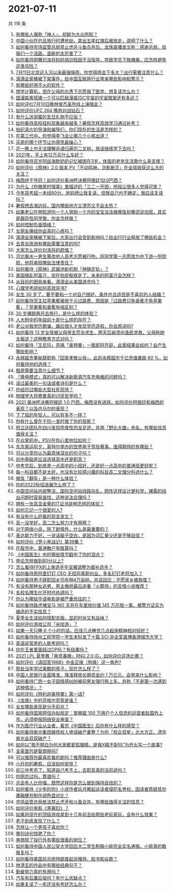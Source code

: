 # 2021-07-11

共 116 条

<!-- BEGIN -->
<!-- 最后更新时间 Sun Jul 11 2021 22:01:30 GMT+0800 (China Standard Time) -->

1. [有哪些人堪称「神人」，却鲜为大众所知？](https://www.zhihu.com/question/39408533)
2. [中国小伙在约旦旅行时遭抢劫，拿出五星红旗后被放走，说明了什么？](https://www.zhihu.com/question/471187170)
3. [如何看待市场监管总局禁止虎牙斗鱼合并后，龙珠直播发文称：感谢总局，给我们一个活路，垄断的太厉害了？](https://www.zhihu.com/question/471401960)
4. [如何看待网曝刘浩存妈妈培训班因不当指导，导致学员下肢瘫痪，应怎样避免这类风险？](https://www.zhihu.com/question/471509047)
5. [7月11日北京迎入汛以来最强降雨，你觉得雨会下多大？出行需要注意什么？](https://www.zhihu.com/question/471533010)
6. [滴滴全家桶被下架事件，给中国互联网行业带来哪些影响和警示？](https://www.zhihu.com/question/471242804)
7. [有哪些好用不火的软件？](https://www.zhihu.com/question/310110592)
8. [想学计算机，但在父母的怂恿下志愿报了医学，想复读怎么办？](https://www.zhihu.com/question/470621971)
9. [国漫距离搭建一个可以匹敌漫威/DC宇宙的宇宙框架还有多远？](https://www.zhihu.com/question/470496281)
10. [如何评价7月10日晚林俊杰圣所线上演唱会？](https://www.zhihu.com/question/471435723)
11. [如何评价UFC 264 嘴炮对战钻石？](https://www.zhihu.com/question/471526401)
12. [有什么送闺蜜的生日礼物不烂俗？](https://www.zhihu.com/question/310113748)
13. [如何看待高校挂科现象越来越多？暑假怎样高效学习通过补考？](https://www.zhihu.com/question/471551123)
14. [拍纪录片的导演和编导们，你们现在的生活是怎样的？](https://www.zhihu.com/question/21367029)
15. [在第三代中，你觉得李飞会让哪几个小孩出道？](https://www.zhihu.com/question/469727398)
16. [买房的哪个环节让你感觉最操心？](https://www.zhihu.com/question/470473641)
17. [花一晚上也无法理解非递归遍历二叉树，我该继续学下去吗？](https://www.zhihu.com/question/387295413)
18. [2021年，手上有12万买什么车好？](https://www.zhihu.com/question/453534204)
19. [如何看待百岁阿兹海默奶奶记忆被困在3岁，体面的老年生活靠什么来支撑？](https://www.zhihu.com/question/471164232)
20. [如何评价《原神》2.0 版本
    PV「不动鸣神，泡影断灭」在全球收获这么大的关注？](https://www.zhihu.com/question/471289239)
21. [梅西终于夺冠！如何评价美洲杯决赛阿根廷1比0巴西？](https://www.zhihu.com/question/471502194)
22. [为什么《你微笑时很美》里描述的「三二一开团」桥段让很多人觉得可笑？](https://www.zhihu.com/question/469079924)
23. [今年高考超一本线60分，爸妈想让我复读，但我自己也不确定，我应该复读吗？](https://www.zhihu.com/question/470979430)
24. [暑假想去海边玩，国内哪些地方又漂亮又不会太热？](https://www.zhihu.com/question/464266147)
25. [如果老公在明知道你一个人带刚一个月的宝宝没法做晚饭却撒谎说加班，其实是跟异性同学聚，你会怎样做？](https://www.zhihu.com/question/470868422)
26. [如何控制负面情绪？](https://www.zhihu.com/question/20082759)
27. [女朋友痛经你会真的心疼吗？](https://www.zhihu.com/question/392000371)
28. [滴滴全家桶被下架后，大家出行会受到影响吗？给出行行业释放了哪些机会？](https://www.zhihu.com/question/471243027)
29. [去青岛旅游有哪些需要注意的吗?](https://www.zhihu.com/question/463940803)
30. [大家怎么评价刘浩存的颜值？](https://www.zhihu.com/question/415082238)
31. [河北衡水一男生篡改他人高考志愿被行拘，将同学第一志愿改为中下游一所院校，他将承担哪些法律责任？](https://www.zhihu.com/question/471217744)
32. [如何看待《原神》武器池新机制「神铸定轨」？](https://www.zhihu.com/question/471242389)
33. [美国搞乱阿富汗，现在拍屁股就走了，未来的阿富汗会怎样？](https://www.zhihu.com/question/470254637)
34. [从目前的困局来看，滴滴会从美国退市吗？](https://www.zhihu.com/question/470069077)
35. [心理学考研如何高效背书?](https://www.zhihu.com/question/367658708)
36. [女生 30
    岁了，要不要和一个对自己很好、条件也合适但是不喜欢的人结婚？](https://www.zhihu.com/question/463821091)
37. [如何看待货主拉苹果蕉被收千元过路费，原因是「过路费只免香蕉不免苹果蕉」？苹果蕉和香蕉有啥区别？](https://www.zhihu.com/question/471137088)
38. [30 岁裸辞两月去旅行，是什么样的体验？](https://www.zhihu.com/question/469997826)
39. [人大附中的年级前十是什么样的存在？](https://www.zhihu.com/question/322801940)
40. [老公对我学历欺骗，婚后很久才发现学历造假，你会原谅吗?](https://www.zhihu.com/question/347657075)
41. [如何看待 13
    岁女孩被父母带去荒岛求生，两天后崩溃向渔民求救，父母称她太叛逆？这种教育方式对吗？](https://www.zhihu.com/question/471233105)
42. [如何看待「王尼玛」恶搞「奥特曼」一案即将开庭，此案结果会如何？会产生哪些影响？](https://www.zhihu.com/question/471109088)
43. [永辉超市董秘辞职称「回家孝敬父母」，此前永辉超市千亿市值暴跌 60
    %，如何看待他的选择？](https://www.zhihu.com/question/470636516)
44. [租房需要注意什么细节？](https://www.zhihu.com/question/273614571)
45. [「换电模式」真的可以解决新能源汽车充电难的问题吗？](https://www.zhihu.com/question/452052665)
46. [读过最美的一句话或者诗句是什么？](https://www.zhihu.com/question/455795683)
47. [你经历过哪些大型社死现场？](https://www.zhihu.com/question/439032546)
48. [物理学大师费曼真的讨厌哲学吗？](https://www.zhihu.com/question/23202352)
49. [2021 美洲杯决赛阿根廷 1:0
    巴西，梅西没有进球，如何评价阿根廷和梅西的表现？以及内马尔的表现？](https://www.zhihu.com/question/471501767)
50. [下了班的年轻人，可以有多不一样？](https://www.zhihu.com/question/471089114)
51. [你有什么曾在千钧一发时救了你的技能？](https://www.zhihu.com/question/60715942)
52. [邢立达团队在四川发现肉食性恐龙足迹，并用「野比大雄」命名，有哪些信息值得关注？](https://www.zhihu.com/question/470470078)
53. [在众掌机中，PSV在你心里地位如何？](https://www.zhihu.com/question/471086899)
54. [东京奥运前夕，英特尔举办的世界电子竞技赛事，值得期待的有哪些？](https://www.zhihu.com/question/471064617)
55. [可以分享你认为最意味深长的句子吗？](https://www.zhihu.com/question/455777176)
56. [初中基础差应该选择高中还是职高？](https://www.zhihu.com/question/470991038)
57. [中考完后，到底差一点高中的小班好，还是好一点高中的普通班更好呢？](https://www.zhihu.com/question/469575580)
58. [每一科目都不是太好，也没有比较感兴趣的科目高二文理分科选什么？](https://www.zhihu.com/question/468020385)
59. [做饭「翻车」是一种什么体验？](https://www.zhihu.com/question/470377393)
60. [你的2022秋招进展怎么样了？](https://www.zhihu.com/question/351714717)
61. [中国空间站内部整洁，国际空间站线路杂乱，网传这样设计更科学，裸露的线出问题时容易查找，这种说法合理吗？](https://www.zhihu.com/question/471342963)
62. [拥有一张高含金量的IT证书是种怎样的体验？](https://www.zhihu.com/question/470628182)
63. [如何忘记一个很爱的人?](https://www.zhihu.com/question/463974363)
64. [有没有什么好看的现言宠文？](https://www.zhihu.com/question/296896817)
65. [高一没学好，高二怎么努力才有用啊？](https://www.zhihu.com/question/469064233)
66. [对于网络小说，除了剧情外，什么是最重要的？](https://www.zhihu.com/question/471258652)
67. [表达能力不好，一说话脑子空白，是因为词汇量少还是不够自信？](https://www.zhihu.com/question/442551957)
68. [如何评价《罗小黑战记》第39集？](https://www.zhihu.com/question/471096080)
69. [在股市中，普通散户有胜算吗？](https://www.zhihu.com/question/462749796)
70. [《中国医生》中的哪些情节戳中了你的泪点？](https://www.zhihu.com/question/469045633)
71. [申论怎样做到80分以上?](https://www.zhihu.com/question/319949752)
72. [怎么看待FPX的上单选手牛宝被调整为替补选手？](https://www.zhihu.com/question/471058719)
73. [如何看待原阿里钉钉 CEO 无招将离职创业，多名钉钉老将加入？](https://www.zhihu.com/question/471179922)
74. [如何看待男子辞职回乡15年种4万亩树，并且回应：不愿家乡被吞噬？](https://www.zhihu.com/question/471104371)
75. [有没有那种女追男，男主傲娇最后追妻「火葬场」的言情小说推荐？](https://www.zhihu.com/question/319718396)
76. [名校名牌生化环材也劝退吗？](https://www.zhihu.com/question/401708377)
77. [你认为哪些华语电影是被严重低估的？](https://www.zhihu.com/question/20826845)
78. [如何看待路虎堵宝马 160 天并在车里放价值 145
    万花瓶一事，被警方证实为编造的不实信息？](https://www.zhihu.com/question/471180914)
79. [夏季女生该如何搭配衣服，显的时尚又有品味？](https://www.zhihu.com/question/23828047)
80. [如何评价游戏公司「米哈游」？](https://www.zhihu.com/question/340486479)
81. [如果一天只睡 6 个小时的话，应该几点睡觉几点起床精神相对较好？](https://www.zhihu.com/question/311297911)
82. [如何看待徐州工程学院一学生本科发了十篇 SCI
    并全奖直博香港城市大学？](https://www.zhihu.com/question/470726101)
83. [英语非常差的人能考研吗？](https://www.zhihu.com/question/318807239)
84. [你在王者里面结过CP吗？有结果吗？](https://www.zhihu.com/question/470353786)
85. [2021 LPL 夏季赛「电竞春晚」RNG 2:0
    iG，如何评价这场比赛？](https://www.zhihu.com/question/471400409)
86. [如何评价《请回答1988》中金正焕（狗焕）这一角色?](https://www.zhihu.com/question/41217427)
87. [那些当年学过奥数的孩子，现在怎么样了？](https://www.zhihu.com/question/370029426)
88. [中国人民银行全面降准，降准释放长期资金约 1
    万亿元，会带来什么影响？](https://www.zhihu.com/question/471181275)
89. [如何看待广西一女子因情感纠纷被前男友强行拖上车，并称「不是第一次遇到这种情况」？](https://www.zhihu.com/question/471250926)
90. [如何评价《特利迦奥特曼》第一话?](https://www.zhihu.com/question/471283489)
91. [《龙族》中的芬格尔究竟是谁？](https://www.zhihu.com/question/376618363)
92. [女友哪些表现是分手前兆？](https://www.zhihu.com/question/22048640)
93. [如何看待国家网信办拟规定：掌握超 100
    万用户个人信息的运营者赴国外上市，必须申报网络安全审查？](https://www.zhihu.com/question/471329744)
94. [作为医疗行业从业者，看完《中国医生》后你有什么样的感受？](https://www.zhihu.com/question/470653790)
95. [如何看待紫光集团被债权人申请破产重整？为何「校企双星」北大方正、清华紫光会双双破产？](https://www.zhihu.com/question/471196965)
96. [如何以“我不明白为何大家都爱狐狸精，是我X精不配吗”为开头写一个故事?](https://www.zhihu.com/question/443816329)
97. [全麦面包是智商税吗?](https://www.zhihu.com/question/416804902)
98. [可以推荐你最喜欢看的剧吗？推荐理由是什么?](https://www.zhihu.com/question/464331236)
99. [小升初的暑假，应该如何安排？](https://www.zhihu.com/question/327830878)
100. [初三中考完了，知道自己考不上，去职高真的没前途吗？](https://www.zhihu.com/question/466996886)
101. [你网恋过吗，靠谱吗？](https://www.zhihu.com/question/421752142)
102. [总会有人比你强，既然这样你是怎么做到保持自信的？](https://www.zhihu.com/question/471063677)
103. [如何看待《少年的你》小说作者玖月晞起诉读者侵犯名誉权，因读者质疑其抄袭融梗并制作调色盘对比？](https://www.zhihu.com/question/471263769)
104. [市场监管总局依法禁止虎牙和斗鱼合并，有哪些值得关注的信息？](https://www.zhihu.com/question/471300814)
105. [如何评价电影《黑寡妇》？](https://www.zhihu.com/question/276793168)
106. [如果将现在的顶级游戏拿到十几年前去给那些老玩家玩，会有什么效果？](https://www.zhihu.com/question/35597444)
107. [老子到底发现了什么？](https://www.zhihu.com/question/313095458)
108. [怎样让一个男孩子喜欢你？](https://www.zhihu.com/question/22305818)
109. [哪句诗句惊艳了你？](https://www.zhihu.com/question/460710906)
110. [券商除了投行外有哪些很香的岗位？](https://www.zhihu.com/question/468335924)
111. [如何看待中国人民公安大学回应大二学生制服小偷完全实名通报，小偷真的敢报复吗？](https://www.zhihu.com/question/470651207)
112. [如何看待美国前总统特朗普起诉推特、脸书和谷歌？](https://www.zhihu.com/question/470829116)
113. [林清玄的作品中有哪些经典句子？](https://www.zhihu.com/question/382660986)
114. [勤奋努力真的有用吗？](https://www.zhihu.com/question/464060264)
115. [汽车有后置后驱吗？有什么优缺点？](https://www.zhihu.com/question/451373523)
116. [如果复读了一年还没有考好怎么办？](https://www.zhihu.com/question/467981639)

<!-- END -->
